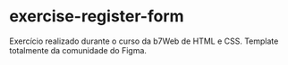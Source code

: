 # exercise-register-form

Exercício realizado durante o curso da b7Web de HTML e CSS.
Template totalmente da comunidade do Figma.
